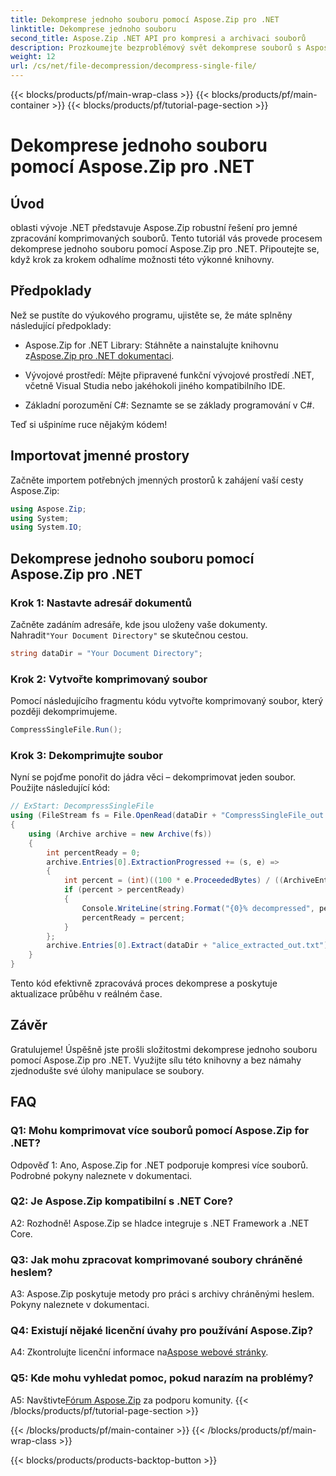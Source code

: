 ```yaml
---
title: Dekomprese jednoho souboru pomocí Aspose.Zip pro .NET
linktitle: Dekomprese jednoho souboru
second_title: Aspose.Zip .NET API pro kompresi a archivaci souborů
description: Prozkoumejte bezproblémový svět dekomprese souborů s Aspose.Zip pro .NET. Bez námahy manipulujte s komprimovanými soubory ve svých projektech C#.
weight: 12
url: /cs/net/file-decompression/decompress-single-file/
---
```


{{< blocks/products/pf/main-wrap-class >}}
{{< blocks/products/pf/main-container >}}
{{< blocks/products/pf/tutorial-page-section >}}

# Dekomprese jednoho souboru pomocí Aspose.Zip pro .NET

## Úvod

oblasti vývoje .NET představuje Aspose.Zip robustní řešení pro jemné zpracování komprimovaných souborů. Tento tutoriál vás provede procesem dekomprese jednoho souboru pomocí Aspose.Zip pro .NET. Připoutejte se, když krok za krokem odhalíme možnosti této výkonné knihovny.

## Předpoklady

Než se pustíte do výukového programu, ujistěte se, že máte splněny následující předpoklady:

-  Aspose.Zip for .NET Library: Stáhněte a nainstalujte knihovnu z[Aspose.Zip pro .NET dokumentaci](https://reference.aspose.com/zip/net/).

- Vývojové prostředí: Mějte připravené funkční vývojové prostředí .NET, včetně Visual Studia nebo jakéhokoli jiného kompatibilního IDE.

- Základní porozumění C#: Seznamte se se základy programování v C#.

Teď si ušpiníme ruce nějakým kódem!

## Importovat jmenné prostory

Začněte importem potřebných jmenných prostorů k zahájení vaší cesty Aspose.Zip:

```csharp
using Aspose.Zip;
using System;
using System.IO;
```

## Dekomprese jednoho souboru pomocí Aspose.Zip pro .NET

### Krok 1: Nastavte adresář dokumentů

 Začněte zadáním adresáře, kde jsou uloženy vaše dokumenty. Nahradit`"Your Document Directory"` se skutečnou cestou.

```csharp
string dataDir = "Your Document Directory";
```

### Krok 2: Vytvořte komprimovaný soubor

Pomocí následujícího fragmentu kódu vytvořte komprimovaný soubor, který později dekomprimujeme.

```csharp
CompressSingleFile.Run();
```

### Krok 3: Dekomprimujte soubor

Nyní se pojďme ponořit do jádra věci – dekomprimovat jeden soubor. Použijte následující kód:

```csharp
// ExStart: DecompressSingleFile
using (FileStream fs = File.OpenRead(dataDir + "CompressSingleFile_out.zip"))
{
    using (Archive archive = new Archive(fs))
    {
        int percentReady = 0;
        archive.Entries[0].ExtractionProgressed += (s, e) =>
        {
            int percent = (int)((100 * e.ProceededBytes) / ((ArchiveEntry)s).UncompressedSize);
            if (percent > percentReady)
            {
                Console.WriteLine(string.Format("{0}% decompressed", percent));
                percentReady = percent;
            }
        };
        archive.Entries[0].Extract(dataDir + "alice_extracted_out.txt");
    }
}
```

Tento kód efektivně zpracovává proces dekomprese a poskytuje aktualizace průběhu v reálném čase.

## Závěr

Gratulujeme! Úspěšně jste prošli složitostmi dekomprese jednoho souboru pomocí Aspose.Zip pro .NET. Využijte sílu této knihovny a bez námahy zjednodušte své úlohy manipulace se soubory.

## FAQ

### Q1: Mohu komprimovat více souborů pomocí Aspose.Zip for .NET?

Odpověď 1: Ano, Aspose.Zip for .NET podporuje kompresi více souborů. Podrobné pokyny naleznete v dokumentaci.

### Q2: Je Aspose.Zip kompatibilní s .NET Core?

A2: Rozhodně! Aspose.Zip se hladce integruje s .NET Framework a .NET Core.

### Q3: Jak mohu zpracovat komprimované soubory chráněné heslem?

A3: Aspose.Zip poskytuje metody pro práci s archivy chráněnými heslem. Pokyny naleznete v dokumentaci.

### Q4: Existují nějaké licenční úvahy pro používání Aspose.Zip?

 A4: Zkontrolujte licenční informace na[Aspose webové stránky](https://purchase.aspose.com/buy).

### Q5: Kde mohu vyhledat pomoc, pokud narazím na problémy?

 A5: Navštivte[Fórum Aspose.Zip](https://forum.aspose.com/c/zip/37) za podporu komunity.
{{< /blocks/products/pf/tutorial-page-section >}}

{{< /blocks/products/pf/main-container >}}
{{< /blocks/products/pf/main-wrap-class >}}

{{< blocks/products/products-backtop-button >}}
